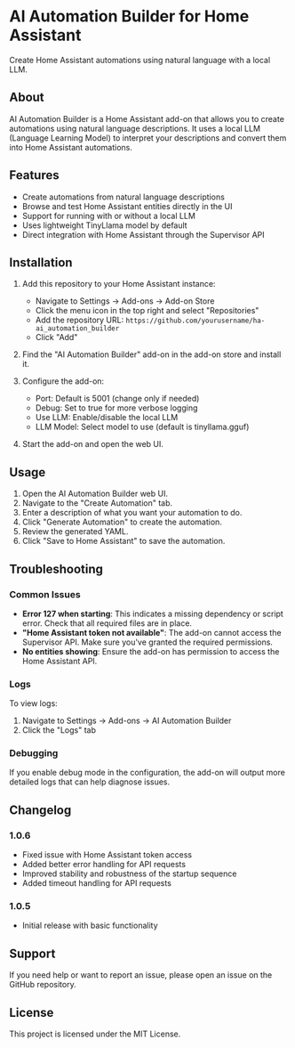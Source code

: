 # AI Automation Builder for Home Assistant

Create Home Assistant automations using natural language with a local LLM.

## About

AI Automation Builder is a Home Assistant add-on that allows you to create automations using natural language descriptions. It uses a local LLM (Language Learning Model) to interpret your descriptions and convert them into Home Assistant automations.

## Features

- Create automations from natural language descriptions
- Browse and test Home Assistant entities directly in the UI
- Support for running with or without a local LLM
- Uses lightweight TinyLlama model by default
- Direct integration with Home Assistant through the Supervisor API

## Installation

1. Add this repository to your Home Assistant instance:
   - Navigate to Settings → Add-ons → Add-on Store
   - Click the menu icon in the top right and select "Repositories"
   - Add the repository URL: `https://github.com/yourusername/ha-ai_automation_builder`
   - Click "Add"

2. Find the "AI Automation Builder" add-on in the add-on store and install it.

3. Configure the add-on:
   - Port: Default is 5001 (change only if needed)
   - Debug: Set to true for more verbose logging
   - Use LLM: Enable/disable the local LLM
   - LLM Model: Select model to use (default is tinyllama.gguf)

4. Start the add-on and open the web UI.

## Usage

1. Open the AI Automation Builder web UI.
2. Navigate to the "Create Automation" tab.
3. Enter a description of what you want your automation to do.
4. Click "Generate Automation" to create the automation.
5. Review the generated YAML.
6. Click "Save to Home Assistant" to save the automation.

## Troubleshooting

### Common Issues

- **Error 127 when starting**: This indicates a missing dependency or script error. Check that all required files are in place.
- **"Home Assistant token not available"**: The add-on cannot access the Supervisor API. Make sure you've granted the required permissions.
- **No entities showing**: Ensure the add-on has permission to access the Home Assistant API.

### Logs

To view logs:
1. Navigate to Settings → Add-ons → AI Automation Builder
2. Click the "Logs" tab

### Debugging

If you enable debug mode in the configuration, the add-on will output more detailed logs that can help diagnose issues.

## Changelog

### 1.0.6
- Fixed issue with Home Assistant token access
- Added better error handling for API requests
- Improved stability and robustness of the startup sequence
- Added timeout handling for API requests

### 1.0.5
- Initial release with basic functionality

## Support

If you need help or want to report an issue, please open an issue on the GitHub repository.

## License

This project is licensed under the MIT License. 